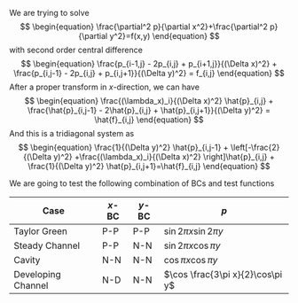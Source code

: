 We are trying to solve
$$
\begin{equation}
    \frac{\partial^2 p}{\partial x^2}+\frac{\partial^2 p}{\partial y^2}=f(x,y)
\end{equation}
$$
with second order central difference
$$
\begin{equation}
    \frac{p_{i-1,j} - 2p_{i,j} + p_{i+1,j}}{(\Delta x)^2} + \frac{p_{i,j-1} - 2p_{i,j} + p_{i,j+1}}{(\Delta y)^2} = f_{i,j}
\end{equation}
$$
After a proper transform in $x$-direction, we can have
$$
\begin{equation}
    \frac{(\lambda_x)_i}{(\Delta x)^2} \hat{p}_{i,j} + \frac{\hat{p}_{i,j-1} - 2\hat{p}_{i,j} + \hat{p}_{i,j+1}}{(\Delta y)^2} = \hat{f}_{i,j}
\end{equation}
$$
And this is a tridiagonal system as
$$
\begin{equation}
    \frac{1}{(\Delta y)^2} \hat{p}_{i,j-1} + \left[-\frac{2}{(\Delta y)^2} +\frac{(\lambda_x)_i}{(\Delta x)^2} \right]\hat{p}_{i,j} + \frac{1}{(\Delta y)^2} \hat{p}_{i,j+1}=\hat{f}_{i,j}
\end{equation}
$$

We are going to test the following combination of BCs and test functions

|Case | $x$-BC | $y$-BC| $p$|
|-----|--------|-------|--|
|Taylor Green| P-P | P-P | $\sin 2\pi x\sin 2\pi y$|
| Steady Channel | P-P | N-N | $\sin 2\pi x\cos\pi y$|
| Cavity | N-N | N-N| $\cos\pi x\cos\pi y$|
| Developing Channel | N-D | N-N| $\cos \frac{3\pi x}{2}\cos\pi y$|
